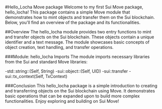 #Hello_Locha Move package
Welcome to my first Sui Move package, hello_locha! This package contains a simple Move module that demonstrates how to mint objects and transfer them on the Sui blockchain. Below, you'll find an overview of the package and its functionalities.

##Overview
The hello_locha module provides two entry functions to mint and transfer objects on the Sui blockchain. These objects contain a unique identifier and a text message. The module showcases basic concepts of object creation, text handling, and transfer operations.

###Module: hello_locha
Imports
The module imports necessary libraries from the Sui and standard Move libraries:

-std::string::(Self, String)
-sui::object::(Self, UID)
-sui::transfer
-sui::tx_context(Self, TxContext)

###Conclusion
This hello_locha package is a simple introduction to creating and transferring objects on the Sui blockchain using Move. It demonstrates basic operations that can be expanded upon to build more complex functionalities. Enjoy exploring and building on Sui Move!